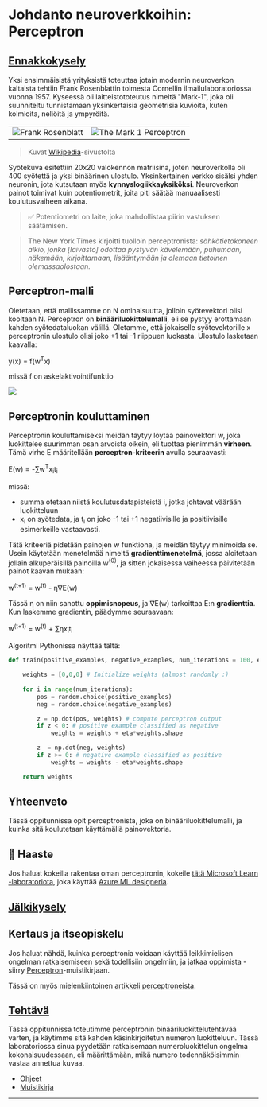 <!--
CO_OP_TRANSLATOR_METADATA:
{
  "original_hash": "c34cbba802058b6fa267e1a294d4e510",
  "translation_date": "2025-09-23T10:01:55+00:00",
  "source_file": "lessons/3-NeuralNetworks/03-Perceptron/README.md",
  "language_code": "fi"
}
-->
# Johdanto neuroverkkoihin: Perceptron

## [Ennakkokysely](https://ff-quizzes.netlify.app/en/ai/quiz/5)

Yksi ensimmäisistä yrityksistä toteuttaa jotain modernin neuroverkon kaltaista tehtiin Frank Rosenblattin toimesta Cornellin ilmailulaboratoriossa vuonna 1957. Kyseessä oli laitteistototeutus nimeltä "Mark-1", joka oli suunniteltu tunnistamaan yksinkertaisia geometrisia kuvioita, kuten kolmioita, neliöitä ja ympyröitä.

|      |      |
|--------------|-----------|
|<img src='images/Rosenblatt-wikipedia.jpg' alt='Frank Rosenblatt'/> | <img src='images/Mark_I_perceptron_wikipedia.jpg' alt='The Mark 1 Perceptron' />|

> Kuvat [Wikipedia](https://en.wikipedia.org/wiki/Perceptron)-sivustolta

Syötekuva esitettiin 20x20 valokennon matriisina, joten neuroverkolla oli 400 syötettä ja yksi binäärinen ulostulo. Yksinkertainen verkko sisälsi yhden neuronin, jota kutsutaan myös **kynnyslogiikkayksiköksi**. Neuroverkon painot toimivat kuin potentiometrit, joita piti säätää manuaalisesti koulutusvaiheen aikana.

> ✅ Potentiometri on laite, joka mahdollistaa piirin vastuksen säätämisen.

> The New York Times kirjoitti tuolloin perceptronista: *sähkötietokoneen alkio, jonka [laivasto] odottaa pystyvän kävelemään, puhumaan, näkemään, kirjoittamaan, lisääntymään ja olemaan tietoinen olemassaolostaan.*

## Perceptron-malli

Oletetaan, että mallissamme on N ominaisuutta, jolloin syötevektori olisi kooltaan N. Perceptron on **binääriluokittelumalli**, eli se pystyy erottamaan kahden syötedataluokan välillä. Oletamme, että jokaiselle syötevektorille x perceptronin ulostulo olisi joko +1 tai -1 riippuen luokasta. Ulostulo lasketaan kaavalla:

y(x) = f(w<sup>T</sup>x)

missä f on askelaktivointifunktio

<!-- img src="http://www.sciweavers.org/tex2img.php?eq=f%28x%29%20%3D%20%5Cbegin%7Bcases%7D%0A%20%20%20%20%20%20%20%20%20%2B1%20%26%20x%20%5Cgeq%200%20%5C%5C%0A%20%20%20%20%20%20%20%20%20-1%20%26%20x%20%3C%200%0A%20%20%20%20%20%20%20%5Cend%7Bcases%7D%20%5C%5C%0A&bc=White&fc=Black&im=jpg&fs=12&ff=arev&edit=0" align="center" border="0" alt="f(x) = \begin{cases} +1 & x \geq 0 \\ -1 & x < 0 \end{cases} \\" width="154" height="50" / -->
<img src="images/activation-func.png"/>

## Perceptronin kouluttaminen

Perceptronin kouluttamiseksi meidän täytyy löytää painovektori w, joka luokittelee suurimman osan arvoista oikein, eli tuottaa pienimmän **virheen**. Tämä virhe E määritellään **perceptron-kriteerin** avulla seuraavasti:

E(w) = -&sum;w<sup>T</sup>x<sub>i</sub>t<sub>i</sub>

missä:

* summa otetaan niistä koulutusdatapisteistä i, jotka johtavat väärään luokitteluun
* x<sub>i</sub> on syötedata, ja t<sub>i</sub> on joko -1 tai +1 negatiivisille ja positiivisille esimerkeille vastaavasti.

Tätä kriteeriä pidetään painojen w funktiona, ja meidän täytyy minimoida se. Usein käytetään menetelmää nimeltä **gradienttimenetelmä**, jossa aloitetaan jollain alkuperäisillä painoilla w<sup>(0)</sup>, ja sitten jokaisessa vaiheessa päivitetään painot kaavan mukaan:

w<sup>(t+1)</sup> = w<sup>(t)</sup> - &eta;&nabla;E(w)

Tässä &eta; on niin sanottu **oppimisnopeus**, ja &nabla;E(w) tarkoittaa E:n **gradienttia**. Kun laskemme gradientin, päädymme seuraavaan:

w<sup>(t+1)</sup> = w<sup>(t)</sup> + &sum;&eta;x<sub>i</sub>t<sub>i</sub>

Algoritmi Pythonissa näyttää tältä:

```python
def train(positive_examples, negative_examples, num_iterations = 100, eta = 1):

    weights = [0,0,0] # Initialize weights (almost randomly :)
        
    for i in range(num_iterations):
        pos = random.choice(positive_examples)
        neg = random.choice(negative_examples)

        z = np.dot(pos, weights) # compute perceptron output
        if z < 0: # positive example classified as negative
            weights = weights + eta*weights.shape

        z  = np.dot(neg, weights)
        if z >= 0: # negative example classified as positive
            weights = weights - eta*weights.shape

    return weights
```

## Yhteenveto

Tässä oppitunnissa opit perceptronista, joka on binääriluokittelumalli, ja kuinka sitä koulutetaan käyttämällä painovektoria.

## 🚀 Haaste

Jos haluat kokeilla rakentaa oman perceptronin, kokeile [tätä Microsoft Learn -laboratoriota](https://docs.microsoft.com/en-us/azure/machine-learning/component-reference/two-class-averaged-perceptron?WT.mc_id=academic-77998-cacaste), joka käyttää [Azure ML designeria](https://docs.microsoft.com/en-us/azure/machine-learning/concept-designer?WT.mc_id=academic-77998-cacaste).

## [Jälkikysely](https://ff-quizzes.netlify.app/en/ai/quiz/6)

## Kertaus ja itseopiskelu

Jos haluat nähdä, kuinka perceptronia voidaan käyttää leikkimielisen ongelman ratkaisemiseen sekä todellisiin ongelmiin, ja jatkaa oppimista - siirry [Perceptron](Perceptron.ipynb)-muistikirjaan.

Tässä on myös mielenkiintoinen [artikkeli perceptroneista](https://towardsdatascience.com/what-is-a-perceptron-basics-of-neural-networks-c4cfea20c590).

## [Tehtävä](lab/README.md)

Tässä oppitunnissa toteutimme perceptronin binääriluokittelutehtävää varten, ja käytimme sitä kahden käsinkirjoitetun numeron luokitteluun. Tässä laboratoriossa sinua pyydetään ratkaisemaan numeroluokittelun ongelma kokonaisuudessaan, eli määrittämään, mikä numero todennäköisimmin vastaa annettua kuvaa.

* [Ohjeet](lab/README.md)
* [Muistikirja](lab/PerceptronMultiClass.ipynb)

---

